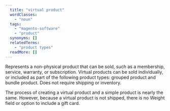 ```yaml
---
  title: "virtual product"
  wordClasses: 
    - "noun"
  tags: 
    - "magento-software"
    - "product"
  synonyms: []
  relatedTerms: 
    - "product types"
  readMore: []
---
```

Represents a non-physical product that can be sold, such as a membership, service, warranty, or subscription. Virtual products can be sold individually, or included as part of the following product types: grouped product and bundle product. Does not require shipping or inventory. 

The process of creating a virtual product and a simple product is nearly the same. However, because a virtual product is not shipped, there is no Weight field or option to include a gift card.
